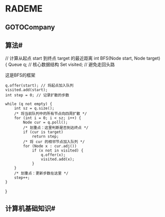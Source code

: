 # RADEME

## GOTOCompany

## 算法\#

// 计算从起点 start 到终点 target 的最近距离 int BFS\(Node start, Node target\) { Queue q; // 核心数据结构 Set visited; // 避免走回头路

这是BFS的框架

```text
q.offer(start); // 将起点加入队列
visited.add(start);
int step = 0; // 记录扩散的步数

while (q not empty) {
    int sz = q.size();
    /* 将当前队列中的所有节点向四周扩散 */
    for (int i = 0; i < sz; i++) {
        Node cur = q.poll();
        /* 划重点：这里判断是否到达终点 */
        if (cur is target)
            return step;
        /* 将 cur 的相邻节点加入队列 */
        for (Node x : cur.adj())
            if (x not in visited) {
                q.offer(x);
                visited.add(x);
            }
    }
    /* 划重点：更新步数在这里 */
    step++;
}
```

}

## 计算机基础知识\#

